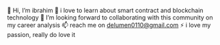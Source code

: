  👋 Hi, I’m ibrahim
 👀 i love to learn about smart contract and blockchain technology
 💞️ I’m looking forward to collaborating with this community on my career analysis
 📫 reach me on delumen0110@gmail.com
 ⚡ i love my passion, really do love it
<!---
delumen0110/delumen0110 is a ✨ special ✨ repository because its `README.md` (this file) appears on your GitHub profile.
You can click the Preview link to take a look at your changes.
--->
